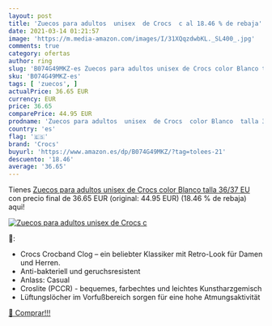 ```yaml
---
layout: post
title: 'Zuecos para adultos  unisex  de Crocs  c al 18.46 % de rebaja'
date: 2021-03-14 01:21:57
image: 'https://m.media-amazon.com/images/I/31XQqzdwbKL._SL400_.jpg'
comments: true
category: ofertas
author: ring
slug: 'B074G49MKZ-es Zuecos para adultos unisex de Crocs color Blanco talla...'
sku: 'B074G49MKZ-es'
tags: [ 'zuecos', ]
actualPrice: 36.65 EUR
currency: EUR
price: 36.65
comparePrice: 44.95 EUR
prodname: 'Zuecos para adultos  unisex  de Crocs  color Blanco  talla 36/37 EU'
country: 'es'
flag: '🇪🇸'
brand: 'Crocs'
buyurl: 'https://www.amazon.es/dp/B074G49MKZ/?tag=tolees-21'
descuento: '18.46'
average: '36.65'
---
```


Tienes [Zuecos para adultos  unisex  de Crocs  color Blanco  talla 36/37 EU](https://www.amazon.es/dp/B074G49MKZ/?tag=tolees-21) con precio final de  36.65 EUR (original: 44.95 EUR) (18.46 %  de rebaja) aqui!

[![Zuecos para adultos  unisex  de Crocs  c](https://m.media-amazon.com/images/I/31XQqzdwbKL._SL400_.jpg)](https://www.amazon.es/dp/B074G49MKZ/?tag=tolees-21)

🔎:

- Crocs Crocband Clog – ein beliebter Klassiker mit Retro-Look für Damen und Herren.
- Anti-bakteriell und geruchsresistent
- Anlass: Casual
- Croslite (PCCR) - bequemes, farbechtes und leichtes Kunstharzgemisch
- Lüftungslöcher im Vorfußbereich sorgen für eine hohe Atmungsaktivität

[🛒 Comprar!!!](https://www.amazon.es/dp/B074G49MKZ/?tag=tolees-21)
